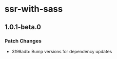 # ssr-with-sass

## 1.0.1-beta.0
### Patch Changes

- 3f98adb: Bump versions for dependency updates
